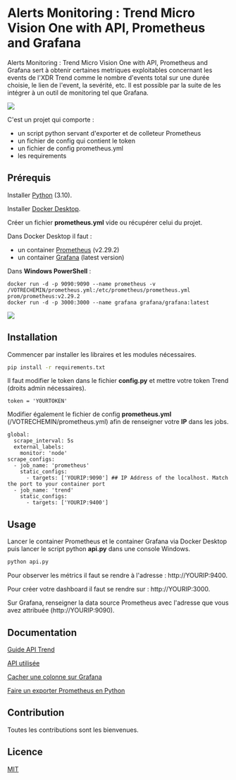 # Alerts Monitoring : Trend Micro Vision One with API, Prometheus and Grafana

Alerts Monitoring : Trend Micro Vision One with API, Prometheus and Grafana sert à obtenir certaines metriques exploitables concernant les events de l'XDR Trend comme le nombre d'events total sur une durée choisie, le lien de l'event, la sevérité, etc. Il est possible par la suite de les intégrer à un outil de monitoring tel que Grafana. 

![](https://github.com/vandaref/trend-micro-vision-one-alert-monitoring/blob/main/grafana_dashboard.PNG)

C'est un projet qui comporte :
  - un script python servant d'exporter et de colleteur Prometheus 
  - un fichier de config qui contient le token
  - un fichier de config prometheus.yml 
  - les requirements

## Prérequis
Installer [Python](https://apps.microsoft.com/store/detail/python-310/9PJPW5LDXLZ5) (3.10).

Installer [Docker Desktop](https://www.docker.com/products/docker-desktop/).

Créer un fichier **prometheus.yml** vide ou récupérer celui du projet.

Dans Docker Desktop il faut :
  - un container [Prometheus](https://prometheus.io/) (v2.29.2)
  - un container [Grafana](https://grafana.com/) (latest version)

Dans **Windows PowerShell** :
```
docker run -d -p 9090:9090 --name prometheus -v /VOTRECHEMIN/prometheus.yml:/etc/prometheus/prometheus.yml prom/prometheus:v2.29.2
docker run -d -p 3000:3000 --name grafana grafana/grafana:latest
```
![](https://github.com/vandaref/trend-micro-vision-one-alert-monitoring/blob/main/docker_desktop.PNG)
## Installation

Commencer par installer les libraires et les modules nécessaires.

```bash
pip install -r requirements.txt
```
Il faut modifier le token dans le fichier **config.py** et mettre votre token Trend (droits admin nécessaires).

`token = 'YOURTOKEN'`

Modifier également le fichier de config **prometheus.yml** (/VOTRECHEMIN/prometheus.yml) afin de renseigner votre **IP** dans les jobs. 

```
global:
  scrape_interval: 5s
  external_labels:
    monitor: 'node'
scrape_configs:
  - job_name: 'prometheus'
    static_configs:
      - targets: ['YOURIP:9090'] ## IP Address of the localhost. Match the port to your container port
  - job_name: 'trend'
    static_configs:
      - targets: ['YOURIP:9400']
```

## Usage
Lancer le container Prometheus et le container Grafana via Docker Desktop puis lancer le script python **api.py** dans une console Windows.

```python
python api.py
```

Pour observer les métrics il faut se rendre à l'adresse : http://YOURIP:9400.

Pour créer votre dashboard il faut se rendre sur : http://YOURIP:3000.

Sur Grafana, renseigner la data source Prometheus avec l'adresse que vous avez attribuée (http://YOURIP:9090). 

## Documentation
[Guide API Trend](https://automation.trendmicro.com/xdr/Guides/First-Steps-Toward-Using-the-APIs)

[API utilisée](https://automation.trendmicro.com/xdr/api-beta)

[Cacher une colonne sur Grafana](https://community.grafana.com/t/hide-column-in-table-in-v8-0/49040/7)

[Faire un exporter Prometheus en Python](https://www.dadall.info/article643/comment-prendre-un-peu-de-python-pour-faire-un-exporter-prometheus)

## Contribution

Toutes les contributions sont les bienvenues.

## Licence

[MIT](https://choosealicense.com/licenses/mit/)
